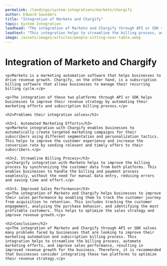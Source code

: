 ```yaml
---
permalink: /landings/system-integrations/marketo/chargify
author: Edward Saunders
title: "Integration of Marketo and Chargify"
topic: System Integration
leadhead: "The integration of Marketo and Chargify through API or SDK solves many problems faced by businesses that are looking to improve their marketing automation and subscription billing process"
leadtext: "This integration helps to streamline the billing process, automate marketing efforts, and improve sales performance, resulting in improved revenue growth for the business. Therefore, it is recommended that businesses consider integrating these two platforms to optimize their revenue strategy."
image: /assets/images/articles/people-sitting-near-table.webp
---
```

<div class="arttext">	<h1>Integration of Marketo and Chargify</h1>

	<p>Marketo is a marketing automation software that helps businesses to drive revenue growth. Chargify, on the other hand, is a subscription billing software that allows businesses to manage their recurring billing cycle.</p>

	<p>The integration of these two platforms through API or SDK helps businesses to improve their revenue strategy by automating their marketing efforts and subscription billing process.</p>

	<h2>Problems their integration solves</h2>

	<h3>1. Automated Marketing Efforts</h3>
	<p>Marketo integration with Chargify enables businesses to automatically create targeted marketing campaigns for their subscribers using different segmentation and personalization tactics. This helps to improve the customer experience and increase the conversion rate by sending relevant and timely offers to their subscribers.</p>

	<h3>2. Streamline Billing Process</h3>
	<p>Chargify integration with Marketo helps to improve the billing process by synchronizing the customer data from both platforms. This enables businesses to handle the billing and payment process seamlessly, without the need for manual data entry, reducing errors and saving time and effort.</p>

	<h3>3. Improved Sales Performance</h3>
	<p>The integration of Marketo and Chargify helps businesses to improve their sales performance by enabling them to track the customer journey from acquisition to retention. This includes tracking the customer engagement, analyzing the purchase behavior, and identifying the most profitable customers. This helps to optimize the sales strategy and improve revenue growth.</p>

	<h2>Conclusion</h2>
	<p>The integration of Marketo and Chargify through API or SDK solves many problems faced by businesses that are looking to improve their marketing automation and subscription billing process. This integration helps to streamline the billing process, automate marketing efforts, and improve sales performance, resulting in improved revenue growth for the business. Therefore, it is recommended that businesses consider integrating these two platforms to optimize their revenue strategy.</p>

</div>